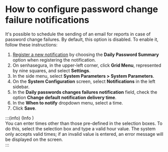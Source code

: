 # How to configure password change failure notifications

It's possible to schedule the sending of an email for reports in case of password change failures. By default, this option is disabled. To enable it, follow these instructions:

1. [Register a new notification](/v3-33/docs/notification-how-to-manage-notifications) by choosing the **Daily Password Summary** option when registering the notification.  
2. On senhasegura, in the upper-left corner, click **Grid Menu**, represented by nine squares, and select **Settings**.  
3. In the side menu, select **System Parameters \> System Parameters**.  
4. On the **System Configuration** screen, select **Notifications** in the left sidebar.  
5. In the **Daily passwords changes failures notification** field, check the option **Change default notification delivery time**.  
6. In the **When to notify** dropdown menu, select a time.  
7. Click **Save**.

:::(info) (Info )  
You can enter times other than those pre-defined in the selection boxes. To do this, select the selection box and type a valid hour value. The system only accepts valid times; if an invalid value is entered, an error message will be displayed on the screen.  
:::